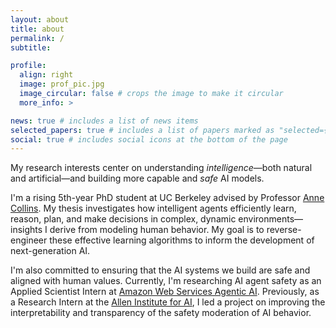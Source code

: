 ```yaml
---
layout: about
title: about
permalink: /
subtitle: 

profile:
  align: right
  image: prof_pic.jpg
  image_circular: false # crops the image to make it circular
  more_info: >

news: true # includes a list of news items
selected_papers: true # includes a list of papers marked as "selected={true}"
social: true # includes social icons at the bottom of the page
---
```


My research interests center on understanding *intelligence*—both natural and artificial—and building more capable and *safe* AI models. 

I'm a rising 5th-year PhD student at UC Berkeley advised by Professor [Anne Collins](https://ccn.studentorg.berkeley.edu/). My thesis investigates how intelligent agents efficiently learn, reason, plan, and make decisions in complex, dynamic environments—insights I derive from modeling human behavior. My goal is to reverse-engineer these effective learning algorithms to inform the development of next-generation AI.

I'm also committed to ensuring that the AI systems we build are safe and aligned with human values. Currently, I'm researching AI agent safety as an Applied Scientist Intern at [Amazon Web Services Agentic AI](https://aws.amazon.com). Previously, as a Research Intern at the [Allen Institute for AI](https://allenai.org), I led a project on improving the interpretability and transparency of the safety moderation of AI behavior. 
